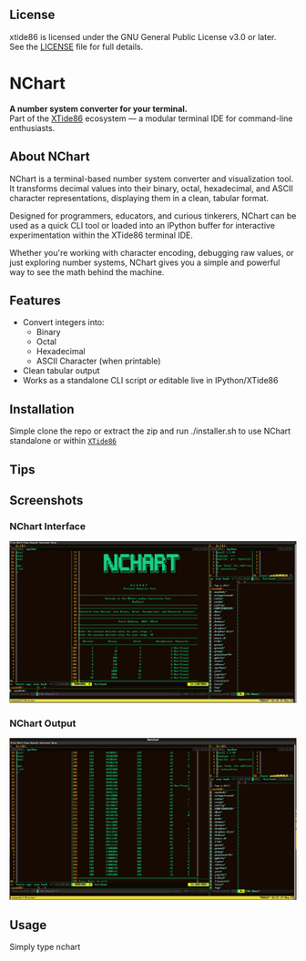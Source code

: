 ## License

xtide86 is licensed under the GNU General Public License v3.0 or later.  
See the [LICENSE](./LICENSE) file for full details.

# NChart

**A number system converter for your terminal.**  
Part of the [XTide86](https://github.com/logicmagix/XTide86) ecosystem — a modular terminal IDE for command-line enthusiasts.

## About NChart

NChart is a terminal-based number system converter and visualization tool.
It transforms decimal values into their binary, octal, hexadecimal, and ASCII character representations, displaying them in a clean, tabular format.

Designed for programmers, educators, and curious tinkerers, NChart can be used as a quick CLI tool or loaded into an IPython buffer for interactive experimentation within the XTide86 terminal IDE.

Whether you're working with character encoding, debugging raw values, or just exploring number systems, NChart gives you a simple and powerful way to see the math behind the machine.

## Features

- Convert integers into:
  - Binary
  - Octal
  - Hexadecimal
  - ASCII Character (when printable)
- Clean tabular output
- Works as a standalone CLI script *or* editable live in IPython/XTide86

## Installation
Simple clone the repo or extract the zip and run ./installer.sh to use NChart standalone or within [`XTide86`](https://github.com/logicmagix/XTide86)

## Tips

        

## Screenshots

### NChart Interface
![NChart_Logo](Screenshots/Screenshot1.png)

### NChart Output
![NChart_Output](Screenshots/Screenshot2.png)


## Usage

Simply type nchart




